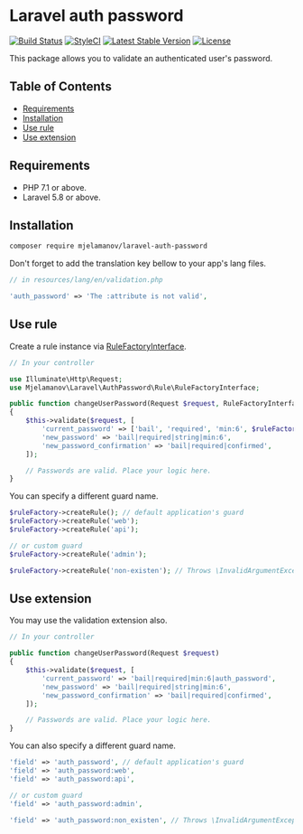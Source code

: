 # Laravel auth password

[![Build Status](https://travis-ci.com/mjelamanov/auth-password-validator.svg?branch=master)](https://travis-ci.com/mjelamanov/auth-password-validator)
[![StyleCI](https://github.styleci.io/repos/211689065/shield?branch=master)](https://github.styleci.io/repos/211689065)
[![Latest Stable Version](https://poser.pugx.org/mjelamanov/laravel-auth-password/version)](https://packagist.org/packages/mjelamanov/laravel-auth-password)
[![License](https://poser.pugx.org/mjelamanov/laravel-auth-password/license)](https://packagist.org/packages/mjelamanov/laravel-auth-password)

This package allows you to validate an authenticated user's password.

## Table of Contents

- [Requirements](#requirements)
- [Installation](#installation)
- [Use rule](#use-rule)
- [Use extension](#use-extension)

## Requirements

- PHP 7.1 or above.
- Laravel 5.8 or above.

## Installation

```bash
composer require mjelamanov/laravel-auth-password
```

Don't forget to add the translation key bellow to your app's lang files.

```php
// in resources/lang/en/validation.php

'auth_password' => 'The :attribute is not valid',
```

## Use rule

Create a rule instance via [RuleFactoryInterface](https://github.com/mjelamanov/laravel-auth-password/blob/master/src/Rule/RuleFactoryInterface.php).

```php
// In your controller

use Illuminate\Http\Request;
use Mjelamanov\Laravel\AuthPassword\Rule\RuleFactoryInterface;

public function changeUserPassword(Request $request, RuleFactoryInterface $ruleFactory)
{
    $this->validate($request, [
        'current_password' => ['bail', 'required', 'min:6', $ruleFactory->createRule()],
        'new_password' => 'bail|required|string|min:6',
        'new_password_confirmation' => 'bail|required|confirmed',
    ]);

    // Passwords are valid. Place your logic here.
}
```

You can specify a different guard name.

```php
$ruleFactory->createRule(); // default application's guard
$ruleFactory->createRule('web');
$ruleFactory->createRule('api');

// or custom guard
$ruleFactory->createRule('admin');

$ruleFactory->createRule('non-existen'); // Throws \InvalidArgumentException 
```

## Use extension

You may use the validation extension also.

```php
// In your controller

public function changeUserPassword(Request $request)
{
    $this->validate($request, [
        'current_password' => 'bail|required|min:6|auth_password',
        'new_password' => 'bail|required|string|min:6',
        'new_password_confirmation' => 'bail|required|confirmed',
    ]);

    // Passwords are valid. Place your logic here.
}
```

You can also specify a different guard name.

```php
'field' => 'auth_password', // default application's guard
'field' => 'auth_password:web',
'field' => 'auth_password:api',

// or custom guard
'field' => 'auth_password:admin',

'field' => 'auth_password:non_existen', // Throws \InvalidArgumentException
```
